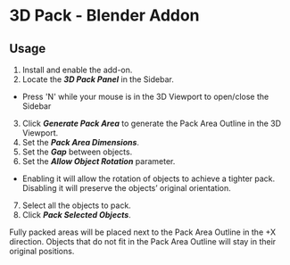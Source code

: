 # 3D Pack - Blender Addon

## Usage
1. Install and enable the add-on.
2. Locate the ***3D Pack Panel*** in the Sidebar.
  - Press 'N' while your mouse is in the 3D Viewport to open/close the Sidebar
3. Click ***Generate Pack Area*** to generate the Pack Area Outline in the 3D Viewport.
4. Set the ***Pack Area Dimensions***.
5. Set the ***Gap*** between objects.
6. Set the ***Allow Object Rotation*** parameter.
  - Enabling it will allow the rotation of objects to achieve a tighter pack. Disabling it will preserve the objects’ original orientation.
7. Select all the objects to pack.
8. Click ***Pack Selected Objects***.

  Fully packed areas will be placed next to the Pack Area Outline in the +X direction. Objects that do not fit in the Pack Area Outline will stay in their original positions.
